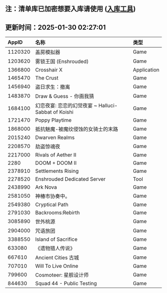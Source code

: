## 注：清单库已加密想要入库请使用 ([入库工具](https://github.com/BlankTMing/ManifestAutoUpdate/releases))

## 更新时间：2025-01-30 02:27:01
| AppID | 名称 | 类型  |
| :-------------------- | :----------------------------- | :----------- |
| 1120320 | 盖房模拟器| Game |
| 1203620 | 雾锁王国 (Enshrouded)| Game |
| 1366800 | Crosshair X| Application |
| 1465470 | The Crust| Game |
| 1456940 | 盗日求生：撤离| Game |
| 1483870 | Draw & Guess - 你画我猜| Game |
| 1684100 | 幻恋夜宴: 恋恋的幻觉夜宴 ~ Halluci-Sabbat of Koishi| Game |
| 1721470 | Poppy Playtime| Game |
| 1868000 | 抵抗魅魔-被魔纹侵蚀的女骑士的末路| Game |
| 2015240 | Dwarven Realms| Game |
| 2208570 | 劫盗惊魂夜| Game |
| 2217000 | Rivals of Aether II| Game |
| 2280 | DOOM + DOOM II| Game |
| 2378910 | Settlements Rising| Game |
| 2278520 | Enshrouded Dedicated Server| Tool |
| 2438990 | Ark Nova| Game |
| 2581050 | 神椿市协奏中。| Game |
| 2549380 | Cryptical Path| Game |
| 2791030 | Backrooms:Rebirth| Game |
| 3085890 | 世外桃源| Game |
| 2904000 | 咒语旅团| Game |
| 3388550 | Island of Sacrifice| Game |
| 633080 | 《遗物猎人传说》| Game |
| 667610 | Ancient Cities  古城| Game |
| 707010 | Will To Live Online| Game |
| 799600 | Cosmoteer: 星舰设计师| Game |
| 844630 | Squad 44 - Public Testing| Game |
